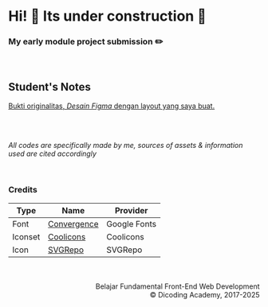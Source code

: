 # Hi! 🚧 Its under construction 🚧
### My early module project submission ✏️

<br>

## Student's Notes

[Bukti originalitas, <i>Desain Figma</i> dengan layout yang saya buat.](https://www.figma.com/design/niV6KOkshy7d7NRxrehOx9/IWWSG's-Dicoding-Web-Exercise-Designs?node-id=2021-2&p=f&t=uZVm5zdAwyZAUXIL-0)


<br>
<br>

<i>All codes are specifically made by me, sources of assets & information used are cited accordingly</i>

<br>

### Credits

| Type | Name | Provider |
|------|------|----------|
|Font  |[Convergence](https://fonts.google.com/specimen/Convergence/license) |Google Fonts|
|Iconset|[Coolicons](https://coolicons.cool/) |Coolicons|
|Icon|[SVGRepo](https://www.svgrepo.com) |SVGRepo|

<br>
<br>

<div align="right"> Belajar Fundamental Front-End Web Development<br>&copy; Dicoding Academy, 2017-2025 <div>
